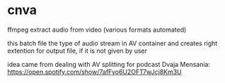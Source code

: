 # cnva
ffmpeg extract audio from video (various formats automated)

this batch file the type of audio stream in AV container 
and creates right extention for output file, 
if it is not given by user

idea came from dealing with AV splitting for podcast
Dvaja Mensania: https://open.spotify.com/show/7afFyo6U2OFT7wJcj8Km3U
